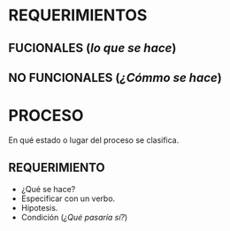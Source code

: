 # REQUERIMIENTOS

## FUCIONALES (*lo que se hace*)

## NO FUNCIONALES (*¿Cómmo se hace*)

# PROCESO

En qué estado o lugar del proceso se clasifica.

## REQUERIMIENTO

- ¿Qué se hace?
- Especificar con un verbo.
- Hipotesis.
- Condición (*¿Qué pasaría sí?*)
